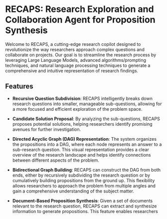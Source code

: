 # RECAPS: Research Exploration and Collaboration Agent for Proposition Synthesis

Welcome to RECAPS, a cutting-edge research copilot designed to revolutionize the way researchers approach complex questions and collaborate on projects. Our goal is to streamline the research process by leveraging Large Language Models, advanced algorithms/prompting techniques, and natural language processing techniques to generate a comprehensive and intuitive representation of research findings.

## Features

- **Recursive Question Subdivision**: RECAPS intelligently breaks down research questions into smaller, manageable sub-questions, allowing for a more focused and efficient exploration of the problem space.

- **Candidate Solution Proposal**: By analyzing the sub-questions, RECAPS proposes potential solutions, helping researchers identify promising avenues for further investigation.

- **Directed Acyclic Graph (DAG) Representation**: The system organizes the propositions into a DAG, where each node represents an answer to a sub-research question. This visual representation provides a clear overview of the research landscape and helps identify connections between different aspects of the problem.

- **Bidirectional Graph Building**: RECAPS can construct the DAG from both ends, either by recursively subdividing the research question or by cumulatively building propositions from the ground up. This flexibility allows researchers to approach the problem from multiple angles and gain a comprehensive understanding of the subject matter.

- **Document-Based Proposition Synthesis**: Given a set of documents relevant to the research question, RECAPS can extract and synthesize information to generate propositions. This feature enables researchers to leverage existing knowledge and incorporate it seamlessly into their research.

- **Collaborative Research Platform**: The DAG representation serves as a foundation for effective collaboration among researchers. By sharing and contributing to the same project, team members can work together to refine propositions, identify gaps in knowledge, and ultimately reach a well-supported conclusion.

## Getting Started

To get started with RECAPS, follow these steps:

1. Clone the repository: `git clone https://github.com/ReLink-Inc/RECAPS.git`
2. Install the required dependencies: `pip install -r requirements.txt`
3. Prepare your research documents and organize them in the designated folder.
4. Run the main script: `python main.py`
5. Interact with the RECAPS interface to input your research question and explore the generated propositions and DAG.

For detailed usage instructions and API documentation, please refer to the [wiki](https://github.com/ReLink-Inc/RECAPS/wiki).

## Contributing

We welcome contributions from the research community to enhance RECAPS and make it an even more powerful tool for research exploration and collaboration. If you'd like to contribute, please follow our [contribution guidelines](https://github.com/ReLink-Inc/RECAPS/blob/main/CONTRIBUTING.md) and submit a pull request.

## License

RECAPS is released under the [MIT License](https://github.com/ReLink-Inc/RECAPS/blob/main/LICENSE).

## Contact

If you have any questions, suggestions, or feedback, please feel free to reach out to us at admin@relinkapp.com or open an issue on the [GitHub repository](https://github.com/ReLink-Inc/RECAPS/issues).

Join us in revolutionizing the way we conduct research and collaborate with RECAPS!
